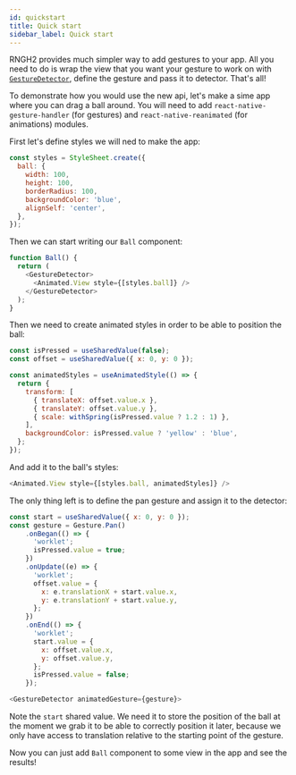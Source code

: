 ```yaml
---
id: quickstart
title: Quick start
sidebar_label: Quick start
---
```


RNGH2 provides much simpler way to add gestures to your app. All you need to do is wrap the view that you want your gesture to work on with [`GestureDetector`](gesture-detector), define the gesture and pass it to detector. That's all!

To demonstrate how you would use the new api, let's make a sime app where you can drag a ball around. You will need to add `react-native-gesture-handler` (for gestures) and `react-native-reanimated` (for animations) modules.

First let's define styles we will ned to make the app:

```js
const styles = StyleSheet.create({
  ball: {
    width: 100,
    height: 100,
    borderRadius: 100,
    backgroundColor: 'blue',
    alignSelf: 'center',
  },
});
```

Then we can start writing our `Ball` component:

```js
function Ball() {
  return (
    <GestureDetector>
      <Animated.View style={[styles.ball]} />
    </GestureDetector>
  );
}
```

Then we need to create animated styles in order to be able to position the ball:

```js
const isPressed = useSharedValue(false);
const offset = useSharedValue({ x: 0, y: 0 });

const animatedStyles = useAnimatedStyle(() => {
  return {
    transform: [
      { translateX: offset.value.x },
      { translateY: offset.value.y },
      { scale: withSpring(isPressed.value ? 1.2 : 1) },
    ],
    backgroundColor: isPressed.value ? 'yellow' : 'blue',
  };
});
```

And add it to the ball's styles:

```js
<Animated.View style={[styles.ball, animatedStyles]} />
```

The only thing left is to define the pan gesture and assign it to the detector:

```js
const start = useSharedValue({ x: 0, y: 0 });  
const gesture = Gesture.Pan()
    .onBegan(() => {
      'worklet';
      isPressed.value = true;
    })
    .onUpdate((e) => {
      'worklet';
      offset.value = {
        x: e.translationX + start.value.x,
        y: e.translationY + start.value.y,
      };
    })
    .onEnd(() => {
      'worklet';
      start.value = {
        x: offset.value.x,
        y: offset.value.y,
      };
      isPressed.value = false;
    });
```

```js
<GestureDetector animatedGesture={gesture}>
```

Note the `start` shared value. We need it to store the position of the ball at the moment we grab it to be able to correctly position it later, because we only have access to translation relative to the starting point of the gesture.

Now you can just add `Ball` component to some view in the app and see the results!
